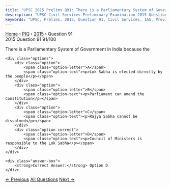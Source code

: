```yaml
---
title: "UPSC 2015 Prelims Q91: There is a Parliamentary System of Government in India becau..."
description: "UPSC Civil Services Preliminary Examination 2015 Question 91 with options and answer"
keywords: "UPSC, Prelims, 2015, Question 91, Civil Services, IAS, Previous Year Questions"
---
```


<nav class="breadcrumb">
    <a href="../../">Home</a>
    <span>›</span>
    <a href="../">PIQ</a>
    <span>›</span>
    <a href="./">2015</a>
    <span>›</span>
    <span>Question 91</span>
</nav>

<div class="question-header">
    <div class="question-meta">
        <span class="year-badge">2015</span>
        <span class="question-number">Question 91</span>
        <span class="progress">91/100</span>
    </div>
    <div class="progress-bar">
        <div class="progress-fill" style="width: 91.0%"></div>
    </div>
</div>

<div class="question-content">
    <div class="question-text">
        <p>There is a Parliamentary System of Government in India because the</p>
    </div>
    
    <div class="options">
        <div class="option">
            <span class="option-letter">A</span>
            <span class="option-text"><p>Lok Sabha is elected directly by the people</p></span>
        </div>
        <div class="option">
            <span class="option-letter">B</span>
            <span class="option-text"><p>Parliament can amend the Constitution</p></span>
        </div>
        <div class="option">
            <span class="option-letter">C</span>
            <span class="option-text"><p>Rajya Sabha cannot be dissolved</p></span>
        </div>
        <div class="option correct">
            <span class="option-letter">D</span>
            <span class="option-text"><p>Council of Ministers is responsible to the Lok Sabha</p></span>
        </div>
    </div>

    <div class="answer-box">
        <strong>Correct Answer:</strong> Option D
    </div>
</div>

<div class="question-nav">
    <a href="../q090-the-substitution-of-steel-for-wooden-ploughs-in-ag/" class="nav-btn prev">← Previous</a>
    <a href="../" class="nav-btn center">All Questions</a>
    <a href="../q092-hini-virus-is-sometimes-mentioned-in-the-news-with/" class="nav-btn next">Next →</a>
</div>
